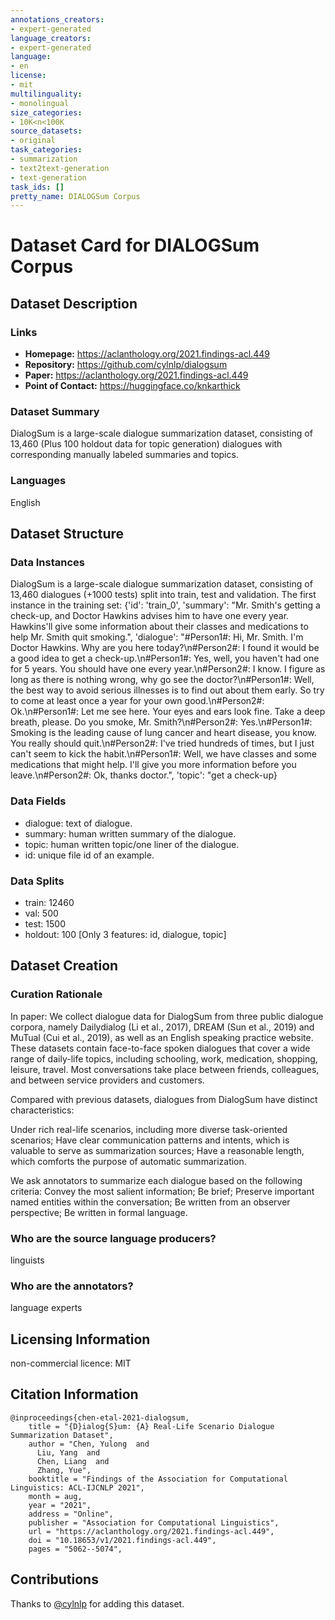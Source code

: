```yaml
---
annotations_creators:
- expert-generated
language_creators:
- expert-generated
language:
- en
license:
- mit
multilinguality:
- monolingual
size_categories:
- 10K<n<100K
source_datasets:
- original
task_categories:
- summarization
- text2text-generation
- text-generation
task_ids: []
pretty_name: DIALOGSum Corpus
---
```

# Dataset Card for DIALOGSum Corpus
## Dataset Description
### Links
- **Homepage:** https://aclanthology.org/2021.findings-acl.449
- **Repository:** https://github.com/cylnlp/dialogsum
- **Paper:** https://aclanthology.org/2021.findings-acl.449
- **Point of Contact:** https://huggingface.co/knkarthick

### Dataset Summary
DialogSum is a large-scale dialogue summarization dataset, consisting of 13,460 (Plus 100 holdout data for topic generation) dialogues with corresponding manually labeled summaries and topics.
### Languages
English

## Dataset Structure
### Data Instances
DialogSum is a large-scale dialogue summarization dataset, consisting of 13,460 dialogues (+1000 tests) split into train, test and validation.
The first instance in the training set:
{'id': 'train_0', 'summary': "Mr. Smith's getting a check-up, and Doctor Hawkins advises him to have one every year. Hawkins'll give some information about their classes and medications to help Mr. Smith quit smoking.", 'dialogue': "#Person1#: Hi, Mr. Smith. I'm Doctor Hawkins. Why are you here today?\n#Person2#: I found it would be a good idea to get a check-up.\n#Person1#: Yes, well, you haven't had one for 5 years. You should have one every year.\n#Person2#: I know. I figure as long as there is nothing wrong, why go see the doctor?\n#Person1#: Well, the best way to avoid serious illnesses is to find out about them early. So try to come at least once a year for your own good.\n#Person2#: Ok.\n#Person1#: Let me see here. Your eyes and ears look fine. Take a deep breath, please. Do you smoke, Mr. Smith?\n#Person2#: Yes.\n#Person1#: Smoking is the leading cause of lung cancer and heart disease, you know. You really should quit.\n#Person2#: I've tried hundreds of times, but I just can't seem to kick the habit.\n#Person1#: Well, we have classes and some medications that might help. I'll give you more information before you leave.\n#Person2#: Ok, thanks doctor.", 'topic': "get a check-up}
### Data Fields
- dialogue: text of dialogue.
- summary: human written summary of the dialogue.
- topic: human written topic/one liner of the dialogue.
- id: unique file id of an example.

### Data Splits
- train: 12460
- val: 500
- test: 1500
- holdout: 100 [Only 3 features: id, dialogue, topic]

## Dataset Creation
### Curation Rationale
In paper:
We collect dialogue data for DialogSum from three public dialogue corpora, namely Dailydialog (Li et al., 2017), DREAM (Sun et al., 2019) and MuTual (Cui et al., 2019), as well as an English speaking practice website. These datasets contain face-to-face spoken dialogues that cover a wide range of daily-life topics, including schooling, work, medication, shopping, leisure, travel. Most conversations take place between friends, colleagues, and between service providers and customers.

Compared with previous datasets, dialogues from DialogSum have distinct characteristics:

Under rich real-life scenarios, including more diverse task-oriented scenarios;
Have clear communication patterns and intents, which is valuable to serve as summarization sources;
Have a reasonable length, which comforts the purpose of automatic summarization.

We ask annotators to summarize each dialogue based on the following criteria:
Convey the most salient information;
Be brief;
Preserve important named entities within the conversation;
Be written from an observer perspective;
Be written in formal language.
### Who are the source language producers?
linguists
### Who are the annotators?
language experts

## Licensing Information
non-commercial licence: MIT
## Citation Information
```
@inproceedings{chen-etal-2021-dialogsum,
    title = "{D}ialog{S}um: {A} Real-Life Scenario Dialogue Summarization Dataset",
    author = "Chen, Yulong  and
      Liu, Yang  and
      Chen, Liang  and
      Zhang, Yue",
    booktitle = "Findings of the Association for Computational Linguistics: ACL-IJCNLP 2021",
    month = aug,
    year = "2021",
    address = "Online",
    publisher = "Association for Computational Linguistics",
    url = "https://aclanthology.org/2021.findings-acl.449",
    doi = "10.18653/v1/2021.findings-acl.449",
    pages = "5062--5074",
```
## Contributions
Thanks to [@cylnlp](https://github.com/cylnlp) for adding this dataset.